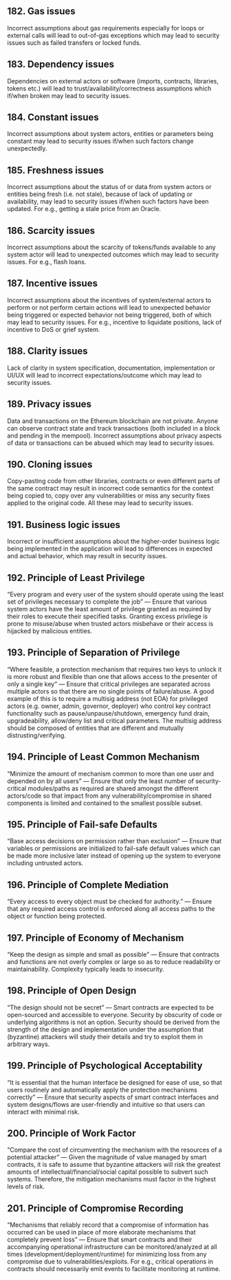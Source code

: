 ## 182. Gas issues

Incorrect assumptions about gas requirements especially for loops or external calls will lead to out-of-gas exceptions which may lead to security issues such as failed transfers or locked funds.

## 183. Dependency issues

Dependencies on external actors or software (imports, contracts, libraries, tokens etc.) will lead to trust/availability/correctness assumptions which if/when broken may lead to security issues.

## 184. Constant issues

Incorrect assumptions about system actors, entities or parameters being constant may lead to security issues if/when such factors change unexpectedly.

## 185. Freshness issues

Incorrect assumptions about the status of or data from system actors or entities being fresh (i.e. not stale), because of lack of updating or availability, may lead to security issues if/when such factors have been updated. For e.g., getting a stale price from an Oracle.

## 186. Scarcity issues

Incorrect assumptions about the scarcity of tokens/funds available to any system actor will lead to unexpected outcomes which may lead to security issues. For e.g., flash loans.

## 187. Incentive issues

Incorrect assumptions about the incentives of system/external actors to perform or not perform certain actions will lead to unexpected behavior being triggered or expected behavior not being triggered, both of which may lead to security issues. For e.g., incentive to liquidate positions, lack of incentive to DoS or grief system.

## 188. Clarity issues

Lack of clarity in system specification, documentation, implementation or UI/UX will lead to incorrect expectations/outcome which may lead to security issues.

## 189. Privacy issues

Data and transactions on the Ethereum blockchain are not private. Anyone can observe contract state and track transactions (both included in a block and pending in the mempool). Incorrect assumptions about privacy aspects of data or transactions can be abused which may lead to security issues.

## 190. Cloning issues

Copy-pasting code from other libraries, contracts or even different parts of the same contract may result in incorrect code semantics for the context being copied to, copy over any vulnerabilities or miss any security fixes applied to the original code. All these may lead to security issues.

## 191. Business logic issues

Incorrect or insufficient assumptions about the higher-order business logic being implemented in the application will lead to differences in expected and actual behavior, which may result in security issues.

## 192. Principle of Least Privilege

“Every program and every user of the system should operate using the least set of privileges necessary to complete the job” — Ensure that various system actors have the least amount of privilege granted as required by their roles to execute their specified tasks. Granting excess privilege is prone to misuse/abuse when trusted actors misbehave or their access is hijacked by malicious entities.

## 193. Principle of Separation of Privilege

“Where feasible, a protection mechanism that requires two keys to unlock it is more robust and flexible than one that allows access to the presenter of only a single key” — Ensure that critical privileges are separated across multiple actors so that there are no single points of failure/abuse. A good example of this is to require a multisig address (not EOA) for privileged actors (e.g. owner, admin, governor, deployer) who control key contract functionality such as pause/unpause/shutdown, emergency fund drain, upgradeability, allow/deny list and critical parameters. The multisig address should be composed of entities that are different and mutually distrusting/verifying.

## 194. Principle of Least Common Mechanism

“Minimize the amount of mechanism common to more than one user and depended on by all users” — Ensure that only the least number of security-critical modules/paths as required are shared amongst the different actors/code so that impact from any vulnerability/compromise in shared components is limited and contained to the smallest possible subset.

## 195. Principle of Fail-safe Defaults

“Base access decisions on permission rather than exclusion” — Ensure that variables or permissions are initialized to fail-safe default values which can be made more inclusive later instead of opening up the system to everyone including untrusted actors.

## 196. Principle of Complete Mediation

“Every access to every object must be checked for authority.” — Ensure that any required access control is enforced along all access paths to the object or function being protected.

## 197. Principle of Economy of Mechanism

“Keep the design as simple and small as possible” — Ensure that contracts and functions are not overly complex or large so as to reduce readability or maintainability. Complexity typically leads to insecurity.

## 198. Principle of Open Design

“The design should not be secret” — Smart contracts are expected to be open-sourced and accessible to everyone. Security by obscurity of code or underlying algorithms is not an option. Security should be derived from the strength of the design and implementation under the assumption that (byzantine) attackers will study their details and try to exploit them in arbitrary ways.

## 199. Principle of Psychological Acceptability

“It is essential that the human interface be designed for ease of use, so that users routinely and automatically apply the protection mechanisms correctly” — Ensure that security aspects of smart contract interfaces and system designs/flows are user-friendly and intuitive so that users can interact with minimal risk.

## 200. Principle of Work Factor

“Compare the cost of circumventing the mechanism with the resources of a potential attacker” — Given the magnitude of value managed by smart contracts, it is safe to assume that byzantine attackers will risk the greatest amounts of intellectual/financial/social capital possible to subvert such systems. Therefore, the mitigation mechanisms must factor in the highest levels of risk.

## 201. Principle of Compromise Recording

“Mechanisms that reliably record that a compromise of information has occurred can be used in place of more elaborate mechanisms that completely prevent loss” — Ensure that smart contracts and their accompanying operational infrastructure can be monitored/analyzed at all times (development/deployment/runtime) for minimizing loss from any compromise due to vulnerabilities/exploits. For e.g., critical operations in contracts should necessarily emit events to facilitate monitoring at runtime.
